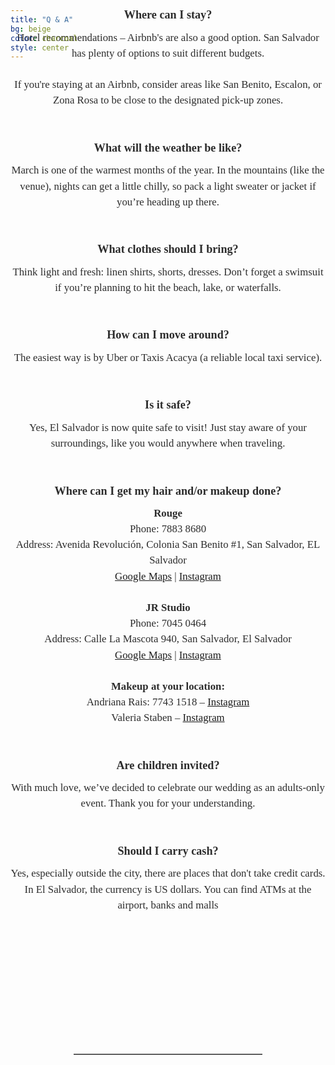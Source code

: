 ```yaml
---
title: "Q & A"
bg: beige
color: charcoal
style: center
---
```


<div id="Pre-Wedding" style="padding-top: 0px; margin-top: -250px;"> <!-- avoid empty space after auto-scrolling -->

<!-- Frequently Asked Questions -->
<div style="
  color: #2C2C2C;
  font-family: 'Playfair Display', serif;
  line-height: 1.5;
  text-align: center;
  max-width: 700px;
  margin: 40px auto;
">

  <!-- Title -->
  <strong>
    <div style="font-size: 2em; margin-bottom: 0.5em;">
      Q & A
    </div>
  </strong>

  <div style="margin-top: 80px;"></div>   <!-- add blank space above -->

  <!-- Where can I stay? -->
  <strong>
    <div style="font-size: 1.3em; margin-bottom: 0.5em;">
      Where can I stay?
    </div>
  </strong>
  <div style="font-size: 1.2em; margin-bottom: 1.5em;">
    Hotel recommendations – Airbnb's are also a good option. San Salvador has plenty of options to suit different budgets. <br><br>
    If you're staying at an Airbnb, consider areas like San Benito, Escalon, or Zona Rosa to be close to the designated pick-up zones.<br><br>
  </div>

  <!-- Weather -->
  <strong>
    <div style="font-size: 1.3em; margin-bottom: 0.5em;">
      What will the weather be like?
    </div>
  </strong>
  <div style="font-size: 1.2em; margin-bottom: 1.5em;">
    March is one of the warmest months of the year. In the mountains (like the venue), nights can get a little chilly, so pack a light sweater or jacket if you’re heading up there.<br><br>
  </div>

  <!-- Clothes -->
  <strong>
    <div style="font-size: 1.3em; margin-bottom: 0.5em;">
      What clothes should I bring?
    </div>
  </strong>
  <div style="font-size: 1.2em; margin-bottom: 1.5em;">
    Think light and fresh: linen shirts, shorts, dresses. Don’t forget a swimsuit if you’re planning to hit the beach, lake, or waterfalls.<br><br>
  </div>

  <!-- Transportation -->
  <strong>
    <div style="font-size: 1.3em; margin-bottom: 0.5em;">
      How can I move around?
    </div>
  </strong>
  <div style="font-size: 1.2em; margin-bottom: 1.5em;">
    The easiest way is by Uber or Taxis Acacya (a reliable local taxi service).<br><br>
  </div>

  <!-- Safety -->
  <strong>
    <div style="font-size: 1.3em; margin-bottom: 0.5em;">
      Is it safe?
    </div>
  </strong>
  <div style="font-size: 1.2em; margin-bottom: 1.5em;">
    Yes, El Salvador is now quite safe to visit! Just stay aware of your surroundings, like you would anywhere when traveling.<br><br>
  </div>

  <!-- Hair & Makeup -->
  <strong>
    <div style="font-size: 1.3em; margin-bottom: 0.5em;">
      Where can I get my hair and/or makeup done?
    </div>
  </strong>
  <div style="font-size: 1.2em; margin-bottom: 1.5em;">
    <strong>Rouge</strong><br>
    Phone: 7883 8680<br>
    Address: Avenida Revolución, Colonia San Benito #1, San Salvador, EL Salvador<br>
    <a href="https://maps.app.goo.gl/5ogexM8jxzJtoUJv8" target="_blank">Google Maps</a> | 
    <a href="https://www.instagram.com/rougesv" target="_blank">Instagram</a>
  </div>
  <div style="font-size: 1.2em; margin-bottom: 1.5em;">
    <strong>JR Studio</strong><br>
    Phone: 7045 0464<br>
    Address: Calle La Mascota 940, San Salvador, El Salvador<br>
    <a href="https://maps.app.goo.gl/6VJaw8cN7MLRp4tA6" target="_blank">Google Maps</a> | 
    <a href="https://www.instagram.com/jrstudiosalon" target="_blank">Instagram</a>
  </div>
  <div style="font-size: 1.2em; margin-bottom: 1.5em;">
    <strong>Makeup at your location:</strong><br>
    Andriana Rais: 7743 1518 – <a href="https://www.instagram.com/adrianarais.artist" target="_blank">Instagram</a><br>
    Valeria Staben – <a href="https://www.instagram.com/valerias" target="_blank">Instagram</a>
    <br><br>
  </div>

  <!-- Children -->
  <strong>
    <div style="font-size: 1.3em; margin-bottom: 0.5em;">
      Are children invited?
    </div>
  </strong>
  <div style="font-size: 1.2em; margin-bottom: 1.5em;">
    With much love, we’ve decided to celebrate our wedding as an adults-only event. Thank you for your understanding.<br><br>
  </div>

  <!-- Cash -->
  <strong>
    <div style="font-size: 1.3em; margin-bottom: 0.5em;">
      Should I carry cash?
    </div>
  </strong>
  <div style="font-size: 1.2em;">
    Yes, especially outside the city, there are places that don't take credit cards. In El Salvador, the currency is US dollars. You can find ATMs at the airport, banks and malls<br><br>
  </div>

</div>



<div style="margin-top: 200px;"></div>   <!-- add blank space above -->
<hr style="border: none; border-top: 1px solid #aaa; margin: 40px auto; width: 60%;">